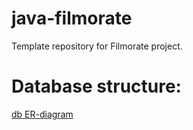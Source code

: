 # java-filmorate
Template repository for Filmorate project.



# Database structure:
[db ER-diagram](https://github.com/Katibat/java-filmorate/blob/add-friends-likes/java_filmorate_diagram.png)
